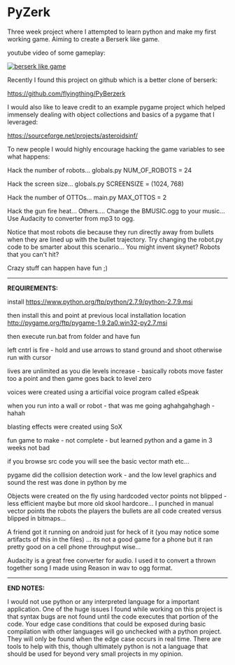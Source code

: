 **PyZerk**
===================
Three week project where I attempted to learn python and make my first working game.  Aiming to create a Berserk like game.  

youtube video of some gameplay:

[![berserk like game](https://img.youtube.com/vi/7LbB4dXbi1Q/0.jpg)](https://www.youtube.com/watch?v=7LbB4dXbi1Q "berserk like game uses pygame lib")

<!-- example on how to embed youtube video thumbnail -->
<!-- view youtube webpage source of video search for thumbnail to eventually find video ID -->
<!-- [![Everything Is AWESOME](https://img.youtube.com/vi/StTqXEQ2l-Y/0.jpg)](https://www.youtube.com/watch?v=StTqXEQ2l-Y "Everything Is AWESOME") -->

Recently I found this project on github which is a better clone of berserk: 

https://github.com/flyingthing/PyBerzerk

I would also like to leave credit to an example pygame project which helped immensely dealing 
with object collections and basics of a pygame that I leveraged:

https://sourceforge.net/projects/asteroidsinf/

To new people I would highly encourage hacking the game variables to see what happens:

Hack the number of robots...
globals.py
NUM_OF_ROBOTS = 24

Hack the screen size...
globals.py
SCREENSIZE = (1024, 768)

Hack the number of OTTOs...
main.py
MAX_OTTOS = 2

Hack the gun fire heat... Others....  Change the BMUSIC.ogg to your music...  Use Audacity to converter from mp3 to ogg.

Notice that most robots die because they run directly away from bullets when they are lined up with the bullet trajectory.  Try changing the robot.py code to be smarter about this scenario...  You might invent skynet?  Robots that you can't hit?

Crazy stuff can happen have fun ;)

----------

**REQUIREMENTS:**

install
https://www.python.org/ftp/python/2.7.9/python-2.7.9.msi

then install this and point at previous local installation location
http://pygame.org/ftp/pygame-1.9.2a0.win32-py2.7.msi

then execute run.bat from folder and have fun

left cntrl is fire - hold and use arrows to stand ground and shoot 
otherwise run with cursor

lives are unlimited
as you die levels increase - basically robots move faster too a point and then
game goes back to level zero 

voices were created using a articifial voice program called eSpeak

when you run into a wall or robot - that was me going aghahgahghagh - hahah

blasting effects were created using SoX

fun game to make - not complete - but learned python and a game in 3 weeks not bad 

if you browse src code you will see the basic vector math etc... 

pygame did the collision detection work - and the low level graphics and sound the rest was done
in python by me

Objects were created on the fly using hardcoded vector points
not blipped - less efficient maybe but more old skool hardcore...  I punched in manual
vector points
the robots the players the bullets are all code created versus blipped in bitmaps...

A friend got it running on android just for heck of it (you may notice some artifacts of this in the files) ... its not a good game for a phone but it ran pretty good on a cell phone throughput wise...

Audacity is a great free converter for audio.  I used it to convert a thrown together song I made using Reason in wav to ogg format.

----------

**END NOTES:**

I would not use python or any interpreted language for a important application.  One of the huge issues I found while working on this project is that syntax bugs are not found until the code executes that portion of the code.  Your edge case conditions that could be exposed during basic compilation with other languages will go unchecked with a python project.  They will only be found when the edge case occurs in real time.  There are tools to help with this, though ultimately python is not a language that should be used for beyond very small projects in my opinion.  
